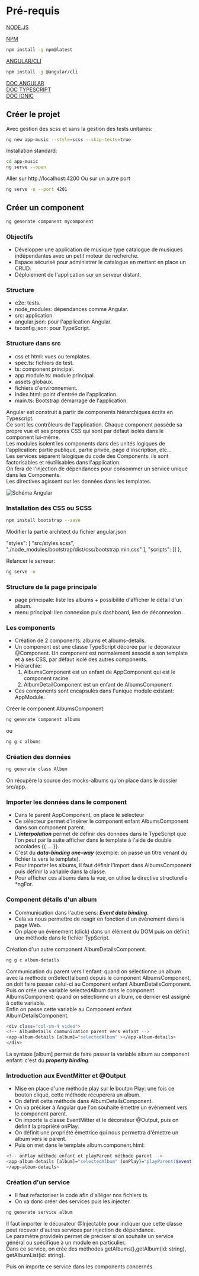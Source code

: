 # Pré-requis

[NODE.JS](https://nodejs.org/en/download/)  

[NPM](https://docs.npmjs.com/)
``` bash
npm install -g npm@latest
```

[ANGULAR/CLI](https://cli.angular.io/)
``` bash
npm install -g @angular/cli
```

[DOC ANGULAR](https://angular.io/)  
[DOC TYPESCRIPT](https://www.typescriptlang.org/docs/home.html)  
[DOC IONIC](https://ionicframework.com/docs/)  

## Créer le projet

Avec gestion des scss et sans la gestion des tests unitaires:
``` bash
ng new app-music --style=scss --skip-tests=true
```
Installation standard:
``` bash
cd app-music
ng serve --open
```
Aller sur http://localhost:4200
Ou sur un autre port
``` bash
ng serve -o --port 4201
```

## Créer un component
``` bash
ng generate component mycomponent
```

### Objectifs

- Développer une application de musique type catalogue de musiques indépendantes avec un petit moteur de recherche.  
- Espace sécurisé pour administrer le catalogue en mettant en place un CRUD.  
- Déploiement de l'application sur un serveur distant.

### Structure

- e2e: tests.  
- node_modules: dépendances comme Angular.  
- src: application.  
- angular.json: pour l'application Angular.  
- tsconfig.json: pour TypeScript.  

### Structure dans src

- css et html: vues ou templates.  
- spec.ts: fichiers de test.  
- ts: component principal.  
- app.module.ts: module principal.  
- assets globaux.  
- fichiers d'environnement.  
- index.html: point d'entrée de l'application. 
- main.ts: Bootstrap démarrage de l'application.  

Angular est construit à partir de components hiérarchiques écrits en Typescript.  
Ce sont les contrôleurs de l'application. Chaque component possède sa propre vue et ses propres CSS qui sont par défaut isolés dans le component lui-même.  
Les modules isolent les components dans des unités logiques de l'application: partie publique, partie privée, page d'inscription, etc...  
Les services séparent lalogique du code des Components: ils sont factorisables et réutilisables dans l'application.  
On fera de l'injection de dépendances pour consommer un service unique dans les Components.  
Les directives agissent sur les données dans les templates. 

![Schéma Angular](http://www.learn-angular.fr/wp-content/uploads/2016/10/overview2.png) 

### Installation des CSS ou SCSS

``` bash
npm install bootstrap --save
```

Modifier la partie architect du fichier angular.json

"styles": [
"src/styles.scss",
"./node_modules/bootstrap/dist/css/bootstrap.min.css"
],
"scripts": []
},

Relancer le serveur:  
``` bash
ng serve -o
```

### Structure de la page principale  

- page principale: liste les albums + possibilité d'afficher le détail d'un album. 
- menu principal: lien connexion puis dashboard, lien de déconnexion.

### Les components

- Création de 2 components: albums et albums-details. 
- Un component est une classe TypeScript décorée par le décorateur @Component. Un component est normalement associé à son template et à ses CSS, par défaut isolé des autres components.  
- Hiérarchie:
  1) AlbumsComponent est un enfant de AppComponent qui est le component racine.  
  2) AlbumDetailComponent est un enfant de AlbumsComponent.  
- Ces components sont encapsulés dans l'unique module existant: AppModule.  

Créer le component AlbumsComponent:  
``` bash
ng generate component albums
```
ou  
``` bash
ng g c albums
```

### Création des données  

``` bash
ng generate class Album
```
On récupère la source des mocks-albums qu'on place dans le dossier src/app.  

### Importer les données dans le component  

- Dans le parent AppComponent, on place le sélecteur <app-albums></app-albums>  
- Ce sélecteur permet d'insérer le component enfant AlbumsComponent dans son component parent.  
- L'***interpolation*** permet de définir des données dans le TypeScript que l'on peut par la suite afficher dans le template à l'aide de double accolades {{ ... }}.  
- C'est du ***data-binding one-way*** (exemple: on passe un titre venant du fichier ts vers le template).  
- Pour importer les albums, il faut définir l'import dans AlbumsComponent puis définir la variable dans la classe.  
- Pour afficher ces albums dans la vue, on utilise la directive structurelle *ngFor.  

### Component détails d'un album  

- Communication dans l'autre sens: ***Event data binding***.  
- Cela va nous permettre de réagir en fonction d'un évènement dans la page Web.  
- On place un évènement (click) dans un élément du DOM puis on définit une méthode dans le fichier TypScript.  

Création d'un autre component AlbumDetailsComponent.  
``` bash
ng g c album-details
```
Communication du parent vers l'enfant: quand on sélectionne un album avec la méthode onSelect(album) depuis le component AlbumsComponent, on doit faire passer celui-ci au Component enfant AlbumDetailsComponent.  
Puis on crée une variable selectedAlbum dans le component AlbumsComponent: quand on sélectionne un album, ce dernier est assigné à cette variable.  
Enfin on passe cette variable au Component enfant AlbumDetailsComponent.  
``` bash
<div class="col-sm-4 video">
<!-- AlbumDetails communication parent vers enfant -->
<app-album-details [album]="selectedAlbum" ></app-album-details>
</div>
```
La syntaxe [album] permet de faire passer la variable album au component enfant: c'est du ***property binding***.  

### Introduction aux EventMitter et @Output  

- Mise en place d'une méthode play sur le bouton Play: une fois ce bouton cliqué, cette méthode récupérera un album.  
- On définit cette méthode dans AlbumDetailsComponent.  
- On va préciser à Angular que l'on souhaite émettre un évènement vers le component parent.  
- On importe la classe EventMitter et le décorateur @Output, puis on définit la propriété onPlay.  
- On définit une propriété émettrice qui nous permettra d'émettre un album vers le parent.  
- Puis on met dans le template album.component.html:  
 ``` bash
<!-- onPlay méthode enfant et playParent méthode parent -->
<app-album-details [album]="selectedAlbum" (onPlay)="playParent($event)">
</app-album-details>
```

### Création d'un service  

- Il faut refactoriser le code afin d'alléger nos fichiers ts.  
- On va donc créer des services puis les injecter.  
 ``` bash
ng generate service album
```
Il faut importer le décorateur @Injectable pour indiquer que cette classe peut recevoir d'autres services par injection de dépendance.  
Le paramètre provideIn permet de préciser si on souhaite un service général ou spécifique à un module en particulier.  
Dans ce service, on crée des méthodes getAlbums(),getAlbum(id: string), getAlbumList(id: string).  

Puis on importe ce service dans les components concernés






